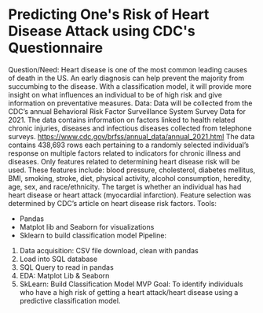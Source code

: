 # Predicting One's Risk of Heart Disease Attack using CDC's Questionnaire
Question/Need:
Heart disease is one of the most common leading causes of death in the US. An early diagnosis can help prevent the majority from succumbing to the disease. With a classification model, it will provide more insight on what influences an individual to be of high risk and give information on preventative measures.
Data:
Data will be collected from the CDC’s annual Behavioral Risk Factor Surveillance System Survey Data for 2021. The data contains information on factors linked to health related chronic injuries, diseases and infectious diseases collected from telephone surveys. https://www.cdc.gov/brfss/annual_data/annual_2021.html
The data contains 438,693 rows each pertaining to a randomly selected individual’s response on multiple factors related to indicators for chronic illness and diseases. Only features related to determining heart disease risk will be used. These features include: blood pressure, cholesterol, diabetes mellitus, BMI, smoking, stroke, diet, physical activity, alcohol consumption, heredity, age, sex, and race/ethnicity. The target is whether an individual has had heart disease or heart attack (myocardial infarction).
Feature selection was determined by CDC’s article on heart disease risk factors.
Tools:
- Pandas
- Matplot lib and Seaborn for visualizations
- Sklearn to build classification model
Pipeline:
1. Data acquisition: CSV file download, clean with pandas
2. Load into SQL database
3. SQL Query to read in pandas
4. EDA: Matplot Lib & Seaborn
5. SkLearn: Build Classification Model
MVP Goal:
To identify individuals who have a high risk of getting a heart attack/heart disease using a predictive classification model.
